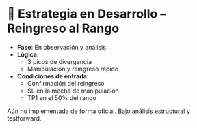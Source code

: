 # 🧪 Estrategia en Desarrollo – Reingreso al Rango

- **Fase**: En observación y análisis
- **Lógica**:
  - 3 picos de divergencia
  - Manipulación y reingreso rápido
- **Condiciones de entrada**:
  - Confirmación del reingreso
  - SL en la mecha de manipulación
  - TP1 en el 50% del rango

Aún no implementada de forma oficial. Bajo análisis estructural y testforward.
